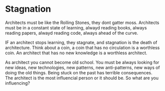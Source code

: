 # Stagnation

Architects must be like the Rolling Stones, they dont gatter moss. Architects must be in a constant state of learning, alwayd reading books, always reading papers, alwayd reading code, always ahead of the curve. 

IF an architect stops learning, they stagnate, and stagnation is the death of architecture. Think about a coin, a coin that has no circulation is a worthless coin. An architect that has no new knowledge is a worthless architect.

As architect you cannot become old school. You must be always looking for new ideas, new technologies, new patterns, new anti-patterns, new ways of doing the old things. Being stuck on the past has terrible consequences. The architect is the most influencial person or it should be. So what are you influencing?